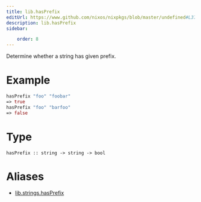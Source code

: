 ```yaml
---
title: lib.hasPrefix
editUrl: https://www.github.com/nixos/nixpkgs/blob/master/undefined#L371C5
description: lib.hasPrefix
sidebar:

    order: 8
---
```


Determine whether a string has given prefix.

# Example

```nix
hasPrefix "foo" "foobar"
=> true
hasPrefix "foo" "barfoo"
=> false
```

# Type

```
hasPrefix :: string -> string -> bool
```


# Aliases

- [lib.strings.hasPrefix](/nix-doc-comments/reference/lib/strings/lib-strings-hasprefix)


